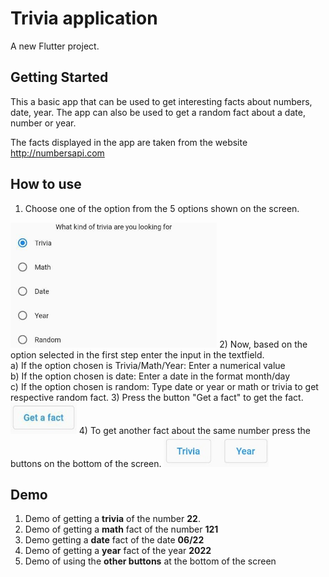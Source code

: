 # Trivia application

A new Flutter project.

## Getting Started

This a basic app that can be used to get interesting facts about numbers, date, year. The app can also be used to get a random fact about a date, number or year. 

The facts displayed in the app are taken from the website http://numbersapi.com 

## How to use

1) Choose one of the option from the 5 options shown on the screen.<br>
<img src="/session_3/assignment/trivia_application/media/options.jpeg" alt="Options" height="200"/>
2) Now, based on the option selected in the first step enter the input in the textfield.<br>
 a) If the option chosen is Trivia/Math/Year:  Enter a numerical value <br>
 b) If the option chosen is date: Enter a date in the format month/day<br>
 c) If the option chosen is random: Type date or year or math or trivia to get respective random fact.
3) Press the button "Get a fact" to get the fact.<br>
<img src="/session_3/assignment/trivia_application/media/button.jpeg" alt="button" height="50"/>
4) To get another fact about the same number press the buttons on the bottom of the screen.
<img src="/session_3/assignment/trivia_application/media/otherOptions.jpeg" alt="Other options" height="50"/>


## Demo

1) Demo of getting a **trivia** of the number **22**.<br>
2) Demo of getting a **math** fact of the number **121**<br>
3) Demo getting a **date** fact of the date **06/22**<br>
4) Demo of getting a **year** fact of the year **2022**<br>
5) Demo of using the **other buttons** at the bottom of the screen<br>
